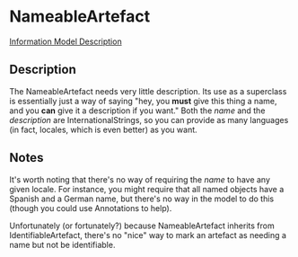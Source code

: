 # NameableArtefact
[Information Model Description](../../information_model/Base/NameableArtefact.md)

## Description

The NameableArtefact needs very little description. Its use as a superclass is essentially just a way of saying "hey, you **must** give this thing a name, and you **can** give it a description if you want." Both the *name* and the *description* are InternationalStrings, so you can provide as many languages (in fact, locales, which is even better) as you want.

## Notes

It's worth noting that there's no way of requiring the *name* to have any given locale. For instance, you might require that all named objects have a Spanish and a German name, but there's no way in the model to do this (though you could use Annotations to help).

Unfortunately (or fortunately?) because NameableArtefact inherits from IdentifiableArtefact, there's no "nice" way to mark an artefact as needing a name but not be identifiable.